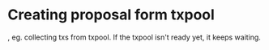 

# Creating proposal form txpool
, eg. collecting txs from txpool. If the txpool isn't ready yet, it keeps waiting.
